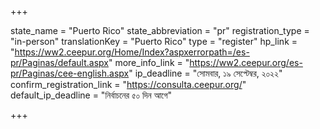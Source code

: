 +++

state_name = "Puerto Rico"
state_abbreviation = "pr"
registration_type = "in-person"
translationKey = "Puerto Rico"
type = "register"
hp_link = "https://ww2.ceepur.org/Home/Index?aspxerrorpath=/es-pr/Paginas/default.aspx"
more_info_link = "https://ww2.ceepur.org/es-pr/Paginas/cee-english.aspx"
ip_deadline = "সোমবার, ১৯ সেপ্টেম্বর, ২০২২"
confirm_registration_link = "https://consulta.ceepur.org/"
default_ip_deadline = "নির্বাচনের ৫০ দিন আগে"

+++